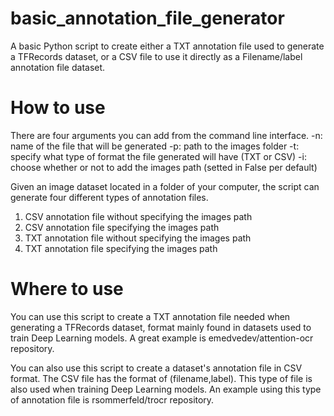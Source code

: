 # basic_annotation_file_generator
A basic Python script to create either a TXT annotation file used to generate a TFRecords dataset, or a CSV file to use it directly as a Filename/label annotation file dataset.
# How to use
There are four arguments you can add from the command line interface.
-n: name of the file that will be generated
-p: path to the images folder
-t: specify what type of format the file generated will have (TXT or CSV)
-i: choose whether or not to add the images path (setted in False per default)

Given an image dataset located in a folder of your computer, the script can generate four different types of annotation files.
1. CSV annotation file without specifying the images path
2. CSV annotation file specifying the images path
3. TXT annotation file without specifying the images path
4. TXT annotation file specifying the images path

# Where to use
You can use this script to create a TXT annotation file needed when generating a TFRecords dataset, format mainly found in datasets used to train Deep Learning models. A great example is emedvedev/attention-ocr repository.

You can also use this script to create a dataset's annotation file in CSV format. The CSV file has the format of (filename,label). This type of file is also used when training Deep Learning models. An example using this type of annotation file is rsommerfeld/trocr repository.
